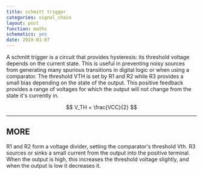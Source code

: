 ```yaml
---
title: schmitt trigger
categories: signal_chain
layout: post
function: maths
schematics: yes
date: 2019-01-07
---
```


A schmitt trigger is a circuit that provides hysteresis: its threshold voltage depends on the current state. 
This is useful in preventing noisy sources from generating many spurious transitions in digital logic or when using a comparator.
The threshold VTH is set by R1 and R2 while R3 provides a small bias depending on the state of the output.
This positive feedback provides a range of voltages for which the output will not change from the state it's currently in.

$$ V_TH = \frac{VCC}{2} $$

---

## MORE 

R1 and R2 form a voltage divider, setting the comparator's threshold Vth. 
R3 sources or sinks a small current from the output into the positive terminal. 
When the output is high, this increases the threshold voltage slightly, and when the output is low it decreases it. 

